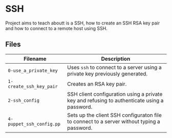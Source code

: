 # SSH
Project aims to teach aboutt is a SSH, how to create an SSH RSA key pair and how to connect to a remote host using SSH.

## Files
| Filename | Description |
| -------- | ----------- |
| `0-use_a_private_key` | Uses `ssh` to connect to a server using a private key previously generated.|
| `1-create_ssh_key_pair` | Creates an RSA key pair.|
| `2-ssh_config` | SSH client configuration using a private key and refusing to authenticate using a password.|
| `4-puppet_ssh_config.pp` | Sets up the client SSH configuraton file to connect to a server without typing a password.| 
